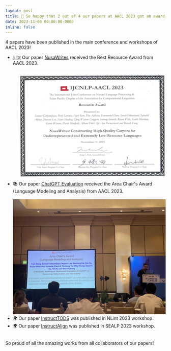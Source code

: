 ```yaml
---
layout: post
title: 🎉 So happy that 2 out of 4 our papers at AACL 2023 got an award!
date: 2023-11-06 00:00:00-0000
inline: false
---
```

4 papers have been published in the main conference and workshops of AACL 2023!

<ul>
  <li>🇮🇩 Our paper <a href="https://arxiv.org/abs/2309.10661">NusaWrites</a> received the Best Resource Award from AACL 2023.</li>
  <br/>
  <img src="https://github.com/holylovenia/holylovenia.github.io/blob/master/assets/img/NusaWrites_AACL2023.png?raw=true" alt="NusaWrites's Award Certificate" width="800"/>

  <li>📚 Our paper <a href="https://arxiv.org/abs/2302.04023">ChatGPT Evaluation</a> received the Area Chair's Award (Language Modeling and Analysis) from AACL 2023.</li>
  <br/>
  <img src="https://github.com/holylovenia/holylovenia.github.io/blob/master/assets/img/ChatGPT_AACL2023.jpeg?raw=true" alt="ChatGPT Evaluation's Award Announcement" width="800"/>
  
  <li>🌍 Our paper <a href="https://arxiv.org/abs/2310.08885">InstructTODS</a> was published in NLint 2023 workshop.</li>
  <li>🌍 Our paper <a href="https://arxiv.org/abs/2309.10661">InstructAlign</a> was published in SEALP 2023 workshop.</li>
</ul>

<br/>
So proud of all the amazing works from all collaborators of our papers!
